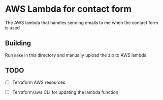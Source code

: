 # AWS Lambda for contact form

The AWS lambda that handles sending emails to me when the contact form is used

## Building

Run `make` in this directory and manually upload the zip to AWS lambda

## TODO

- [ ] Terraform AWS resources
- [ ] Terraform/aws CLI for updating the lambda function

